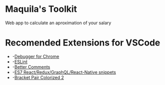 # Maquila's Toolkit
Web app to calculate an aproximation of your salary

# Recomended Extensions for VSCode
<ul>
  <li>-<a href='https://marketplace.visualstudio.com/items?itemName=msjsdiag.debugger-for-chrome'>Debugger for Chrome</a></li>
  <li>-<a href='https://marketplace.visualstudio.com/items?itemName=dbaeumer.vscode-eslint'>ESLint</a></li>
  <li>-<a href='https://marketplace.visualstudio.com/items?itemName=aaron-bond.better-comments'>Better Comments</a></li>
  <li>-<a href='https://marketplace.visualstudio.com/items?itemName=dsznajder.es7-react-js-snippets'>ES7 React/Redux/GraphQL/React-Native snippets</a></li>
  <li>-<a href='https://marketplace.visualstudio.com/items?itemName=CoenraadS.bracket-pair-colorizer-2'>Bracket Pair Colorized 2</a></li>
</ul>
